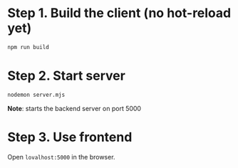 # Step 1. Build the client (no hot-reload yet)

```sh
npm run build
```

# Step 2. Start server

```sh
nodemon server.mjs
```

**Note**: starts the backend server on port 5000

# Step 3. Use frontend


Open `lovalhost:5000` in the browser.
